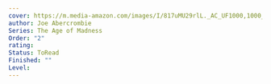 ```yaml
---
cover: https://m.media-amazon.com/images/I/817uMU29rlL._AC_UF1000,1000_QL80_.jpg
author: Joe Abercrombie
Series: The Age of Madness
Order: "2"
rating: 
Status: ToRead
Finished: ""
Level:
---
```








